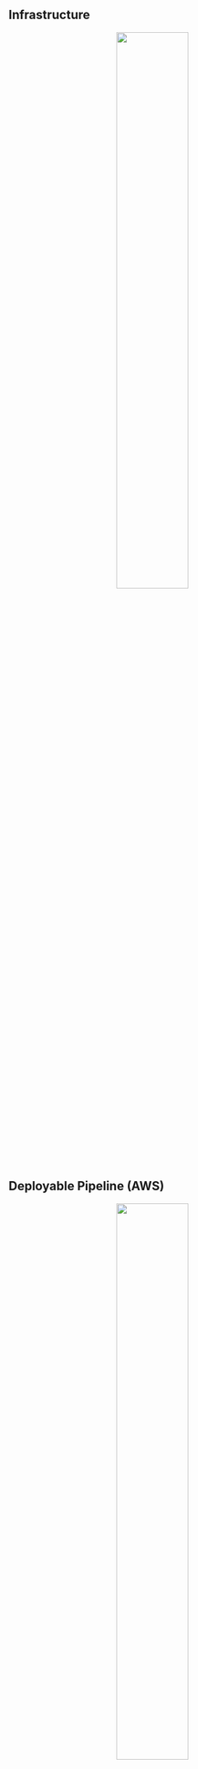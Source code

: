 <h2>
<b>Infrastructure</b></h2>  
<p align="center">
<img  src="https://chrisyou-backup-website.s3.amazonaws.com/assets/Fantasy_Football/FF-AWS-Diagram.png" width="50%"/>
</p>
<br>
<h2>
<b>Deployable Pipeline (AWS)</b>
  </h2>
<p align="center">
<img  src="https://chrisyou-backup-website.s3.amazonaws.com/assets/Fantasy_Football/FF-Pipeline-Backend-EBS.png" width="50%"/>
</p>
